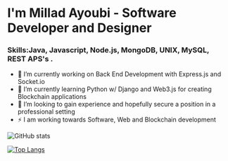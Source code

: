 


# I'm Millad Ayoubi - Software Developer and Designer


### Skills:Java, Javascript, Node.js, MongoDB, UNIX, MySQL, REST APS's .

- 🔭 I’m currently working on Back End Development with Express.js and Socket.io
- 🌱 I’m currently learning Python w/ Django and Web3.js for creating Blockchain applications  
- 👯 I’m looking to gain experience and hopefully secure a position in a professional setting
- ⚡ I am working towards Software, Web and Blockchain development



![GitHub stats](https://github-readme-stats.vercel.app/api?username=milladAyoubi&show_icons=true)

[![Top Langs](https://github-readme-stats.vercel.app/api/top-langs/?username=milladAyoubi&layout=compact)](https://github.com/milladAyoubi/github-readme-stats)


